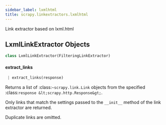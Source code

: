 ```yaml
---
sidebar_label: lxmlhtml
title: scrapy.linkextractors.lxmlhtml
---
```


Link extractor based on lxml.html

## LxmlLinkExtractor Objects

```python
class LxmlLinkExtractor(FilteringLinkExtractor)
```

#### extract\_links

```python
 | extract_links(response)
```

Returns a list of :class:`~scrapy.link.Link` objects from the
specified :class:`response &lt;scrapy.http.Response&gt;`.

Only links that match the settings passed to the ``__init__`` method of
the link extractor are returned.

Duplicate links are omitted.

